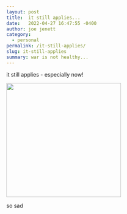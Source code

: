 ```yaml
---
layout: post
title:  it still applies...
date:   2022-04-27 16:47:55 -0400
author: joe jenett
category:
  - personal
permalink: /it-still-applies/
slug: it-still-applies
summary: war is not healthy...
---
```

it still applies - especially now!

<img src="https://simply.jenett.org/images/not-healthy.jpg" alt="" width="300" />

so sad

<a href="https://brid.gy/publish/twitter"></a>
<data class="p-bridgy-omit-link" value="false"></data>
